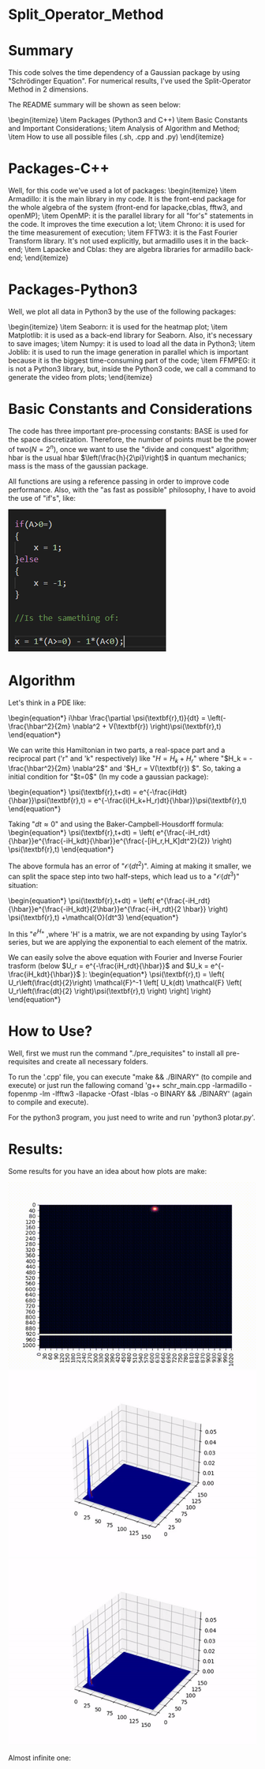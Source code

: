 # Split_Operator_Method

# Summary

This code solves the time dependency of a Gaussian package by using "Schrödinger  Equation". For numerical results, I've used the Split-Operator Method in 2 dimensions.

The README summary will be shown as seen below:

\begin{itemize}
    \item Packages (Python3 and C++)
    \item Basic Constants and Important Considerations;
    \item Analysis of Algorithm and Method;
    \item How to use all possible files (.sh, .cpp and .py)
\end{itemize}

# Packages-C++
Well, for this code we've used a lot of packages:
\begin{itemize}
    \item Armadillo: it is the main library in my code. It is the front-end package for the whole algebra of the system (front-end for lapacke,cblas, fftw3, and openMP);
    \item OpenMP: it is the parallel library for all "for's" statements in the code. It improves the time execution a lot;
    \item Chrono: it is used for the time measurement of execution;
    \item FFTW3: it is the Fast Fourier Transform library. It's not used explicitly, but armadillo uses it in the back-end;
    \item Lapacke and Cblas: they are algebra libraries for armadillo back-end;
\end{itemize}

# Packages-Python3
Well, we plot all data in Python3 by the use of the following packages:

\begin{itemize}
    \item Seaborn: it is used for the heatmap plot;
    \item Matplotlib: it is used as a back-end library for Seaborn. Also, it's necessary to save images;
    \item Numpy:  it is used to load all the data in Python3;
    \item Joblib: it is used to run the image generation in parallel which is important because it is the biggest time-consuming part of the code;
    \item FFMPEG: it is not a Python3 library, but, inside the Python3 code, we call a command to generate the video from plots;
\end{itemize}

# Basic Constants and Considerations 
The code has three important pre-processing constants: 
BASE is used for the space discretization. Therefore, the number of points must be the power of two($N = 2^{n}$), once we want to use the "divide and conquest" algorithm; hbar is the usual hbar $\left(\frac{h}{2\pi}\right)$ in quantum mechanics; mass is the mass of the gaussian package.

All functions are using a reference passing in order to improve code performance. Also, with the "as fast as possible" philosophy, I have to avoid the use of "if's", like:

![Comaparision](comp.png)

# Algorithm

Let's think in a PDE like:

\begin{equation*}
    i\hbar \frac{\partial \psi(\textbf{r},t)}{dt} = \left(-\frac{\hbar^2}{2m} \nabla^2 + V(\textbf{r}) \right)\psi(\textbf{r},t)
\end{equation*}

We can write this Hamiltonian in two parts, a real-space part and a reciprocal part ('r" and 'k" respectively) like "$H = H_k + H_r$" where "$H_k = -\frac{\hbar^2}{2m} \nabla^2$" and '$H_r = V(\textbf{r}) $". So, taking a initial condition for "$t=0$" (In my code a gaussian package):

\begin{equation*}
    \psi(\textbf{r},t+dt) = e^{-\frac{iHdt}{\hbar}}\psi(\textbf{r},t) = e^{-\frac{i(H_k+H_r)dt}{\hbar}}\psi(\textbf{r},t) 
\end{equation*}

Taking "$dt \approx 0$" and using the Baker-Campbell-Housdorff formula:
\begin{equation*}
    \psi(\textbf{r},t+dt) = \left( e^{\frac{-iH_rdt}{\hbar}}e^{\frac{-iH_kdt}{\hbar}}e^{\frac{-[iH_r,H_K]dt^2}{2}} \right) \psi(\textbf{r},t)
\end{equation*}

The above formula has an error of "$\mathcal{O}(dt^2)$". Aiming at making it smaller, we can split the space step into two half-steps, which lead us to a "$\mathcal{O}(dt^3)$" situation:

\begin{equation*}
    \psi(\textbf{r},t+dt) = \left( e^{\frac{-iH_rdt}{\hbar}}e^{\frac{-iH_kdt}{2\hbar}}e^{\frac{-iH_rdt}{2 \hbar}} \right) \psi(\textbf{r},t) +\mathcal{O}(dt^3)
\end{equation*}

In this "$e^{H}$" ,where 'H' is a matrix, we are not expanding by using Taylor's series, but we are applying the exponential to each element of the matrix.

We can easily solve the above equation with Fourier and Inverse Fourier trasform (below $U_r = e^{-\frac{iH_rdt}{\hbar}}$ and $U_k = e^{-\frac{iH_kdt}{\hbar}}$ ):
\begin{equation*}
    \psi(\textbf{r},t) = 
    \left\{
    U_r\left(\frac{dt}{2}\right) \mathcal{F}^-1
    \left[
    U_k(dt) \mathcal{F} 
    \left( U_r\left(\frac{dt}{2} \right)\psi(\textbf{r},t)
    \right)
    \right]
    \right\}
\end{equation*}

# How to Use?
Well, first we must run the command "./pre\_requisites" to install all pre-requisites and create all necessary folders.

To run the '.cpp' file, you can execute "make && ./BINARY" (to compile and execute)  or just run the fallowing comand 'g++ schr\_main.cpp -larmadillo -fopenmp -lm -lfftw3 -llapacke -Ofast -lblas -o BINARY && ./BINARY' (again to compile and execute).

For the python3 program, you just need to write and run 'python3 plotar.py'.

# Results:

Some results for you have an idea about how plots are make:

![Comaparision](figures/Pacote_500s_0.4.gif)
![Comaparision](figures/3dbarrier.gif)
![Comaparision](figures/giant_potential.gif)

Almost infinite one:



